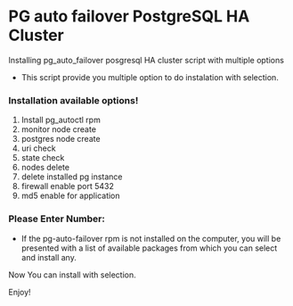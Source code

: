 # PG auto failover PostgreSQL HA Cluster  
Installing pg_auto_failover posgresql HA cluster script with multiple options

- This script provide you multiple option to do instalation with selection.

### Installation available options!

1) Install pg_autoctl rpm   
2) monitor node create           
3) postgres node create          
4) uri check                   
5) state check
6) nodes delete
7) delete installed pg instance
8) firewall enable port 5432
9) md5 enable for application

### Please Enter Number:


- If the pg-auto-failover rpm is not installed on the computer, you will be presented with a list of available packages from which you can select and install any.

Now You can install with selection.

Enjoy!

